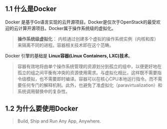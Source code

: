 ## 1.1 什么是Docker
Docker 是基于Go语言实现的云开源项目。Docker是仅次于OpenStack的最受欢迎的云计算开源项目。Docker属于操作系统级的虚拟化。

> **操作系统级虚拟化**： 内核通过创建多个虚拟的操作系统实例（内核和库）来隔离不同的进程。容器相关技术即在这个范畴。

Docker 引擎的基础是 **Linux容器(Linux Containers, LXC)技术**。

>  容器有效地将由单个操作系统管理的资源划分到孤立的组中，以便更好地在孤立的组之间平衡有冲突的资源使用需求。与虚拟化相比，这样既不需要指令级模拟，也不需要即时编译。容器可以在核心CPU本地运行指令。而不需要任何专门的解释机制。此外，也避免了准虚拟化（paravirtualization）和系统调用替换中的复杂性。

## 1.2 为什么要使用Docker
> Build, Ship and Run Any App, Anywhere.

